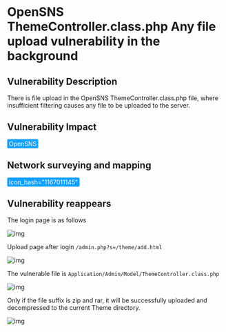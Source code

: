 # OpenSNS ThemeController.class.php Any file upload vulnerability in the background

## Vulnerability Description

There is file upload in the OpenSNS ThemeController.class.php file, where insufficient filtering causes any file to be uploaded to the server.

## Vulnerability Impact

<span style="background-color:rgb(18, 160, 255); padding: 2px 4px; border-radius: 3px; color: white;">OpenSNS</span>

## Network surveying and mapping

<span style="background-color:rgb(18, 160, 255); padding: 2px 4px; border-radius: 3px; color: white;">icon_hash="1167011145"</span>

## Vulnerability reappears

The login page is as follows

![img](https://raw.githubusercontent.com/PeiQi0/PeiQi-WIKI-Book/refs/heads/main/docs/.vuepress/../.vuepress/public/img/1634371874190-3653480e-380a-4cdc-81fc-7d560bc7d0dc-20220313235625660.png)

Upload page after login `/admin.php?s=/theme/add.html`

![img](https://raw.githubusercontent.com/PeiQi0/PeiQi-WIKI-Book/refs/heads/main/docs/.vuepress/../.vuepress/public/img/1634375246360-20a15b56-e288-4148-a3e0-b7882cf24a8f.png)

The vulnerable file is `Application/Admin/Model/ThemeController.class.php`

![img](https://raw.githubusercontent.com/PeiQi0/PeiQi-WIKI-Book/refs/heads/main/docs/.vuepress/../.vuepress/public/img/1634375007934-e879d659-e3fd-4f35-83ea-055ff18a4142.png)

Only if the file suffix is ​​zip and rar, it will be successfully uploaded and decompressed to the current Theme directory.

![img](https://raw.githubusercontent.com/PeiQi0/PeiQi-WIKI-Book/refs/heads/main/docs/.vuepress/../.vuepress/public/img/1634375315209-5795c6ea-3f6d-433a-9aef-686b03ccd1db.png)